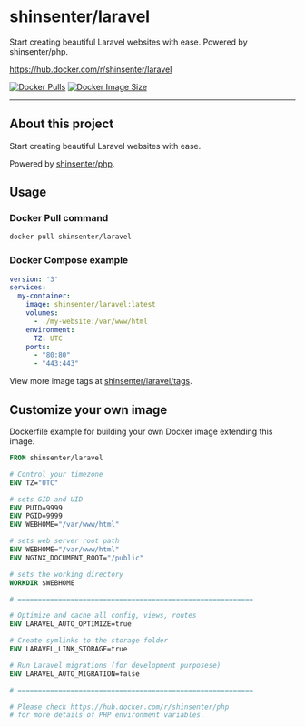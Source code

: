 # shinsenter/laravel

Start creating beautiful Laravel websites with ease. Powered by shinsenter/php.

https://hub.docker.com/r/shinsenter/laravel

[![Docker Pulls](https://img.shields.io/docker/pulls/shinsenter/laravel)](https://hub.docker.com/r/shinsenter/laravel) [![Docker Image Size](https://img.shields.io/docker/image-size/shinsenter/laravel?label=shinsenter%2Flaravel)](https://hub.docker.com/r/shinsenter/laravel/tags)

* * *

## About this project

Start creating beautiful Laravel websites with ease.

Powered by [shinsenter/php](https://hub.docker.com/r/shinsenter/php).

## Usage

### Docker Pull command

```bash
docker pull shinsenter/laravel
```

### Docker Compose example

```yml
version: '3'
services:
  my-container:
    image: shinsenter/laravel:latest
    volumes:
      - ./my-website:/var/www/html
    environment:
      TZ: UTC
    ports:
      - "80:80"
      - "443:443"
```

View more image tags at [shinsenter/laravel/tags](https://hub.docker.com/r/shinsenter/laravel/tags).

## Customize your own image

Dockerfile example for building your own Docker image extending this image.

```Dockerfile
FROM shinsenter/laravel

# Control your timezone
ENV TZ="UTC"

# sets GID and UID
ENV PUID=9999
ENV PGID=9999
ENV WEBHOME="/var/www/html"

# sets web server root path
ENV WEBHOME="/var/www/html"
ENV NGINX_DOCUMENT_ROOT="/public"

# sets the working directory
WORKDIR $WEBHOME

# ==========================================================

# Optimize and cache all config, views, routes
ENV LARAVEL_AUTO_OPTIMIZE=true

# Create symlinks to the storage folder
ENV LARAVEL_LINK_STORAGE=true

# Run Laravel migrations (for development purposese)
ENV LARAVEL_AUTO_MIGRATION=false

# ==========================================================

# Please check https://hub.docker.com/r/shinsenter/php
# for more details of PHP environment variables.
```